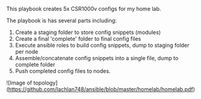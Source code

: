 This playbook creates 5x CSR1000v configs for my home lab. 

The playbook is has several parts including:
1. Create a staging folder to store config snippets (modules)
2. Create a final 'complete' folder to final config files
3. Execute ansible roles to build config snippets, dump to staging folder per node
4. Assemble/concatenate config snippets into a single file, dump to complete folder
5. Push completed config files to nodes.

![Image of topology]
(https://github.com/lachlan748/ansible/blob/master/homelab/homelab.pdf)
